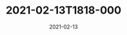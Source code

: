 ---
date: 2021-02-13
title: 2021-02-13T1818-000
hero: 2021/2021-02-13T1818-000.jpeg

# briefly describe the image…
alt: ''

# insert the closed caption text after the three-dash break…
# (include line-breaks, punctuation, and capitalization)
---